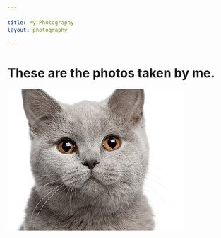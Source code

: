 ```yaml
---

title: My Photography
layout: photography

---
```


# These are the photos taken by me.

![](cats-master-header.png)

